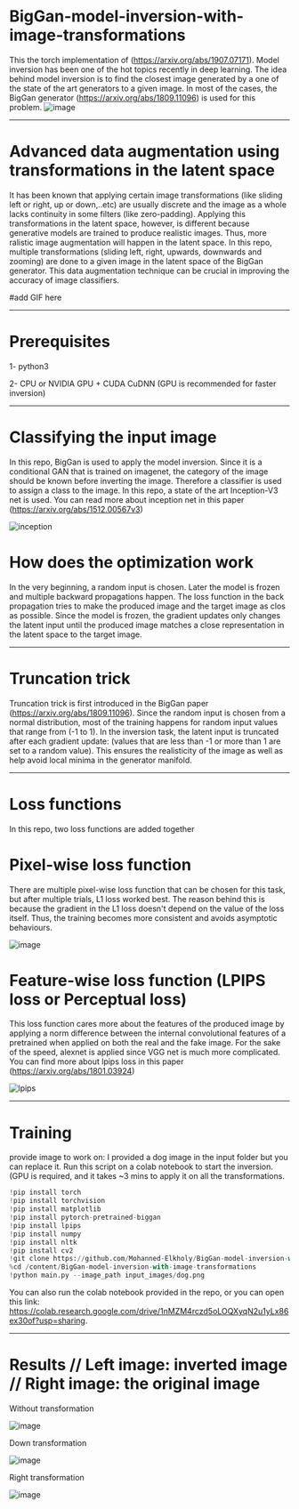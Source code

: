 # BigGan-model-inversion-with-image-transformations
This the torch implementation of (https://arxiv.org/abs/1907.07171). Model inversion has been one of the hot topics recently in deep learning. The idea behind model inversion is to find the closest image generated by a one of the state of the art generators to a given image. In most of the cases, the BigGan generator (https://arxiv.org/abs/1809.11096) is used for this problem.
![image](https://user-images.githubusercontent.com/47930821/130579758-40f77ba6-c1ad-4e99-8380-c7d80c51f13a.png)


---

# Advanced data augmentation using transformations in the latent space
It has been known that applying certain image transformations (like sliding left or right, up or down,..etc) are usually discrete and the image as a whole lacks continuity in some filters (like zero-padding). Applying this transformations in the latent space, however, is different because generative models are trained to produce realistic images. Thus, more ralistic image augmentation will happen in the latent space. In this repo, multiple transformations (sliding left, right, upwards, downwards and zooming) are done to a given image in the latent space of the BigGan generator. This data augmentation technique can be crucial in improving the accuracy of image classifiers. 

#add GIF here

---

# Prerequisites
1- python3 

2- CPU or NVIDIA GPU + CUDA CuDNN (GPU is recommended for faster inversion)

---

# Classifying the input image
In this repo, BigGan is used to apply the model inversion. Since it is a conditional GAN that is trained on imagenet, the category of the image should be known before inverting the image. Therefore a classifier is used to assign a class to the image. In this repo, a state of the art Inception-V3 net is used. You can read more about inception net in this paper (https://arxiv.org/abs/1512.00567v3)

![inception](https://user-images.githubusercontent.com/47930821/130579434-678b3445-f432-42b1-96b5-7d4d7b5868bb.png)


# How does the optimization work
In the very beginning, a random input is chosen. Later the model is frozen and multiple backward propagations happen. The loss function in the back propagation tries to make the produced image and the target image as clos as possible. Since the model is frozen, the gradient updates only changes the latent input until the produced image matches a close representation in the latent space to the target image. 

---

# Truncation trick
Truncation trick is first introduced in the BigGan paper (https://arxiv.org/abs/1809.11096). Since the random input is chosen from a normal distribution, most of the training happens for random input values that range from (-1 to 1). In the inversion task, the latent input is truncated after each gradient update: (values that are less than -1 or more than 1 are set to a random value). This ensures the realisticity of the image as well as help avoid local minima in the generator manifold.

---

# Loss functions
In this repo, two loss functions are added together

# Pixel-wise loss function
There are multiple pixel-wise loss function that can be chosen for this task, but after multiple trials, L1 loss worked best. The reason behind this is because the gradient in the L1 loss doesn't depend on the value of the loss itself. Thus, the training becomes more consistent and avoids asymptotic behaviours.


![image](https://user-images.githubusercontent.com/47930821/130596639-8f27d402-6202-445f-9225-52552505898d.png)
# Feature-wise loss function (LPIPS loss or Perceptual loss)
This loss function cares more about the features of the produced image by applying a norm difference between the internal convolutional features of a pretrained when applied on both the real and the fake image. For the sake of the speed, alexnet is applied since VGG net is much more complicated. You can find more about lpips loss in this paper (https://arxiv.org/abs/1801.03924)

![lpips](https://user-images.githubusercontent.com/47930821/130575694-50b818d2-f0ff-4b09-b662-341becfa18a7.jpg)

---

# Training
provide image to work on: I provided a dog image in the input folder but you can replace it. 
Run this script on a colab notebook to start the inversion. (GPU is required, and it takes ~3 mins to apply it on all the transformations.
```python
!pip install torch 
!pip install torchvision
!pip install matplotlib 
!pip install pytorch-pretrained-biggan
!pip install lpips
!pip install numpy
!pip install nltk
!pip install cv2
!git clone https://github.com/Mohanned-Elkholy/BigGan-model-inversion-with-image-transformations
%cd /content/BigGan-model-inversion-with-image-transformations
!python main.py --image_path input_images/dog.png   
```
You can also run the colab notebook provided in the repo, or you can open this link: https://colab.research.google.com/drive/1nMZM4rczd5oLOQXyqN2u1yLx86ex30of?usp=sharing.

---

# Results // Left image: inverted image // Right image: the original image

Without transformation


![image](https://user-images.githubusercontent.com/47930821/135885778-2bb1d281-248c-4961-85a3-caf5b0d74ca1.png)

Down transformation

![image](https://user-images.githubusercontent.com/47930821/135886008-274a720d-7018-4981-8f50-5065a1cfe243.png)

Right transformation

![image](https://user-images.githubusercontent.com/47930821/135886300-659b5d6e-1d5c-486e-9cca-a168949b15bf.png)

